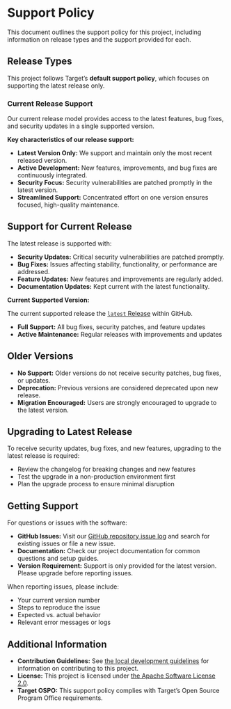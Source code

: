 # Support Policy

This document outlines the support policy for this project, including information on release types and the support provided for each.

## Release Types

This project follows Target’s **default support policy**, which focuses on supporting the latest release only.

### Current Release Support

Our current release model provides access to the latest features, bug fixes, and security updates in a single supported version.

**Key characteristics of our release support:**

- **Latest Version Only:** We support and maintain only the most recent released version.
- **Active Development:** New features, improvements, and bug fixes are continuously integrated.
- **Security Focus:** Security vulnerabilities are patched promptly in the latest version.
- **Streamlined Support:** Concentrated effort on one version ensures focused, high-quality maintenance.

## Support for Current Release

The latest release is supported with:

- **Security Updates:** Critical security vulnerabilities are patched promptly.
- **Bug Fixes:** Issues affecting stability, functionality, or performance are addressed.
- **Feature Updates:** New features and improvements are regularly added.
- **Documentation Updates:** Kept current with the latest functionality.

**Current Supported Version:**

The current supported release the [`latest` Release](../../releases) within GitHub.

- **Full Support:** All bug fixes, security patches, and feature updates
- **Active Maintenance:** Regular releases with improvements and updates

## Older Versions

- **No Support:** Older versions do not receive security patches, bug fixes, or updates.
- **Deprecation:** Previous versions are considered deprecated upon new release.
- **Migration Encouraged:** Users are strongly encouraged to upgrade to the latest version.

## Upgrading to Latest Release

To receive security updates, bug fixes, and new features, upgrading to the latest release is required:

- Review the changelog for breaking changes and new features
- Test the upgrade in a non-production environment first
- Plan the upgrade process to ensure minimal disruption

## Getting Support

For questions or issues with the software:

- **GitHub Issues:** Visit our [GitHub repository issue log](../../issues) and search for existing issues or file a new issue.
- **Documentation:** Check our project documentation for common questions and setup guides.
- **Version Requirement:** Support is only provided for the latest version. Please upgrade before reporting issues.

When reporting issues, please include:

- Your current version number
- Steps to reproduce the issue
- Expected vs. actual behavior
- Relevant error messages or logs

## Additional Information

- **Contribution Guidelines:** See [the local development guidelines](CONTRIBUTING.md) for information on contributing to this project.
- **License:** This project is licensed under [the Apache Software License 2.0](LICENSE).
- **Target OSPO:** This support policy complies with Target’s Open Source Program Office requirements.
